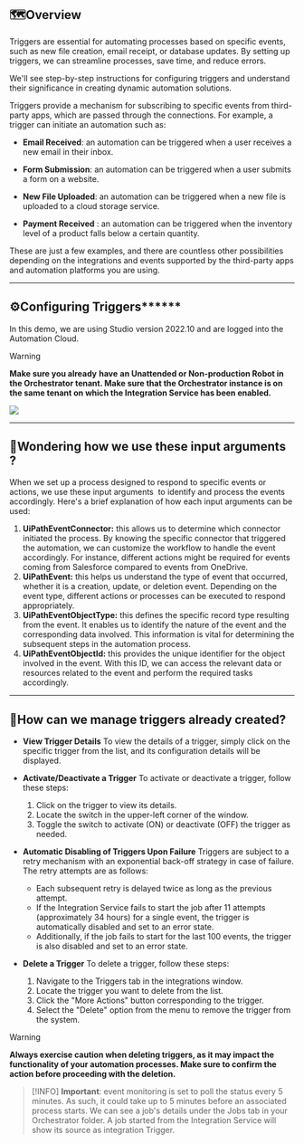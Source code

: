 ## 🗺️Overview 

Triggers are essential for automating processes based on specific events, such as new file creation, email receipt, or database updates. By setting up triggers, we can streamline processes, save time, and reduce errors. 

We'll see step-by-step instructions for configuring triggers and understand their significance in creating dynamic automation solutions.

Triggers provide a mechanism for subscribing to specific events from third-party apps, which are passed through the connections. For example, a trigger can initiate an automation such as:

- **Email Received**: an automation can be triggered when a user receives a new email in their inbox. 

- **Form Submission**: an automation can be triggered when a user submits a form on a website. 

- **New File Uploaded**: an automation can be triggered when a new file is uploaded to a cloud storage service.

- **Payment Received** : an automation can be triggered when the inventory level of a product falls below a certain quantity.

These are just a few examples, and there are countless other possibilities depending on the integrations and events supported by the third-party apps and automation platforms you are using.

---

## ⚙️Configuring Triggers****** 

In this demo, we are using Studio version 2022.10 and are logged into the Automation Cloud. 

>[!WARNING]
>**Make sure you already** **have** **an Unattended or Non-production Robot in the Orchestrator tenant. Make sure that the Orchestrator instance is on the same tenant on which the Integration Service has been enabled.**

[![](https://embed-ssl.wistia.com/deliveries/44df61521072f45494fa4c9fddfa4f166afde630.jpg?image_play_button_size=2x&image_crop_resized=960x540&image_play_button_rounded=1&image_play_button_color=595959e0)](https://cdn.embedly.com/widgets/media.html?src=https%3A%2F%2Ffast.wistia.net%2Fembed%2Fiframe%2Fghda5u2c11%3Fseo%3Dtrue%26videoFoam%3Dtrue&display_name=Wistia%2C%2BInc.&url=https%3A%2F%2Fuipathvideos.wistia.com%2Fmedias%2Fghda5u2c11%3FembedType%3Diframe%26amp%3Bseo%3Dtrue%26amp%3BvideoFoam%3Dtrue%26amp%3BvideoWidth%3D640&image=https%3A%2F%2Fembed-ssl.wistia.com%2Fdeliveries%2F44df61521072f45494fa4c9fddfa4f166afde630.jpg%3Fimage_crop_resized%3D640x360&key=40cb30655a7f4a46adaaf18efb05db21&type=text%2Fhtml&schema=wistia&wvideo=ghda5u2c11)

---

## 🤔Wondering how we use these input arguments ?

When we set up a process designed to respond to specific events or actions, we use these input arguments  to identify and process the events accordingly. Here's a brief explanation of how each input arguments can be used:

1. **UiPathEventConnector:** this allows us to determine which connector initiated the process. By knowing the specific connector that triggered the automation, we can customize the workflow to handle the event accordingly. For instance, different actions might be required for events coming from Salesforce compared to events from OneDrive.
2. **UiPathEvent:** this helps us understand the type of event that occurred, whether it is a creation, update, or deletion event. Depending on the event type, different actions or processes can be executed to respond appropriately.
3. **UiPathEventObjectType:** this defines the specific record type resulting from the event. It enables us to identify the nature of the event and the corresponding data involved. This information is vital for determining the subsequent steps in the automation process.
4. **UiPathEventObjectId:** this provides the unique identifier for the object involved in the event. With this ID, we can access the relevant data or resources related to the event and perform the required tasks accordingly.

---

## 🤔How can we manage triggers already created?

- **View Trigger Details**
	To view the details of a trigger, simply click on the specific trigger from the list, and its configuration details will be displayed. 
	
- **Activate/Deactivate a Trigger**
	To activate or deactivate a trigger, follow these steps:
	
	1. Click on the trigger to view its details.
	2. Locate the switch in the upper-left corner of the window.
	3. Toggle the switch to activate (ON) or deactivate (OFF) the trigger as needed.
	
- **Automatic Disabling of Triggers Upon Failure**
	Triggers are subject to a retry mechanism with an exponential back-off strategy in case of failure. The retry attempts are as follows:
	
	- Each subsequent retry is delayed twice as long as the previous attempt.
	- If the Integration Service fails to start the job after 11 attempts (approximately 34 hours) for a single event, the trigger is automatically disabled and set to an error state.
	- Additionally, if the job fails to start for the last 100 events, the trigger is also disabled and set to an error state.
	
- **Delete a Trigger**
	To delete a trigger, follow these steps:
	
	1. Navigate to the Triggers tab in the integrations window.
	2. Locate the trigger you want to delete from the list.
	3. Click the "More Actions" button corresponding to the trigger.
	4. Select the "Delete" option from the menu to remove the trigger from the system.
	

>[!WARNING]
>**Always exercise caution when deleting triggers, as it may impact the functionality of your automation processes. Make sure to confirm the action before proceeding with the deletion.** 

>[!INFO]
>**Important**: event monitoring is set to poll the status every 5 minutes. As such, it could take up to 5 minutes before an associated process starts. We can see a job's details under the Jobs tab in your Orchestrator folder. A job started from the Integration Service will show its source as integration Trigger.

